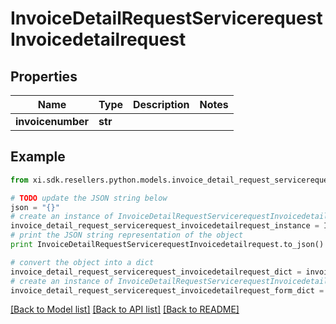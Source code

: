 # InvoiceDetailRequestServicerequestInvoicedetailrequest


## Properties

Name | Type | Description | Notes
------------ | ------------- | ------------- | -------------
**invoicenumber** | **str** |  | 

## Example

```python
from xi.sdk.resellers.python.models.invoice_detail_request_servicerequest_invoicedetailrequest import InvoiceDetailRequestServicerequestInvoicedetailrequest

# TODO update the JSON string below
json = "{}"
# create an instance of InvoiceDetailRequestServicerequestInvoicedetailrequest from a JSON string
invoice_detail_request_servicerequest_invoicedetailrequest_instance = InvoiceDetailRequestServicerequestInvoicedetailrequest.from_json(json)
# print the JSON string representation of the object
print InvoiceDetailRequestServicerequestInvoicedetailrequest.to_json()

# convert the object into a dict
invoice_detail_request_servicerequest_invoicedetailrequest_dict = invoice_detail_request_servicerequest_invoicedetailrequest_instance.to_dict()
# create an instance of InvoiceDetailRequestServicerequestInvoicedetailrequest from a dict
invoice_detail_request_servicerequest_invoicedetailrequest_form_dict = invoice_detail_request_servicerequest_invoicedetailrequest.from_dict(invoice_detail_request_servicerequest_invoicedetailrequest_dict)
```
[[Back to Model list]](../README.md#documentation-for-models) [[Back to API list]](../README.md#documentation-for-api-endpoints) [[Back to README]](../README.md)


